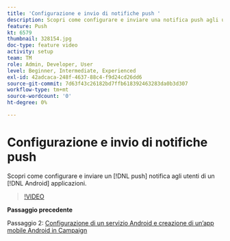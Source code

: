 ```yaml
---
title: 'Configurazione e invio di notifiche push '
description: Scopri come configurare e inviare una notifica push agli utenti delle app android.
feature: Push
kt: 6579
thumbnail: 328154.jpg
doc-type: feature video
activity: setup
team: TM
role: Admin, Developer, User
level: Beginner, Intermediate, Experienced
exl-id: 42adcaca-248f-4637-88c4-f9d24cd26dd6
source-git-commit: 7d63f43c26182bd7ffb618392463283da0b3d307
workflow-type: tm+mt
source-wordcount: '0'
ht-degree: 0%

---
```


# Configurazione e invio di notifiche push

Scopri come configurare e inviare un [!DNL push] notifica agli utenti di un [!DNL Android] applicazioni.

>[!VIDEO](https://video.tv.adobe.com/v/328154?quality=12)

**Passaggio precedente**

Passaggio 2: [Configurazione di un servizio Android e creazione di un’app mobile Android in Campaign](/help/tutorial-getting-started-with-push-notifications-for-android/configuring-an-android-service-in-campaign.md)

